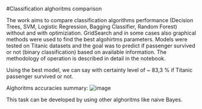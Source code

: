 #Classification alghoritms comparison

The work aims to compare classification algorithms performance (Decision Trees, SVM, Logistic Regression, Bagging Classifier, Random Forest) without and with optimiziation. GridSearch and in some cases also graphical methods were used to find the best algohirtms parameters. Models were tested on Titanic datasets and the goal was to predict if passenger survived or not (binary classification) based on available information. The methodology of operation is described in detail in the notebook. 

Using the best model, we can say with certainty level of ~ 83,3 % if Titanic passenger survived or not.

Alghoritms accuracies summary:
![image](https://user-images.githubusercontent.com/115831899/219135342-7d566f42-6f94-46b3-920c-f153733ec0d9.png)

This task can be developed by using other alghoritms like naive Bayes.
